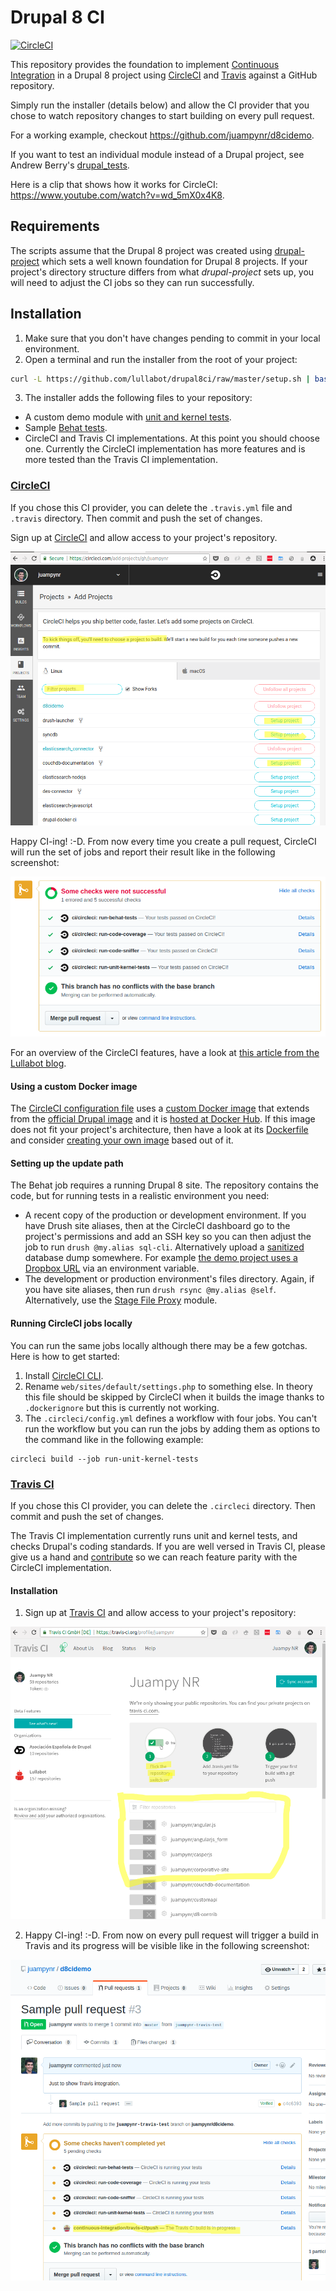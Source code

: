 # Drupal 8 CI

[![CircleCI](https://circleci.com/gh/Lullabot/drupal8ci.svg?style=svg)](https://circleci.com/gh/Lullabot/drupal8ci)

This repository provides the foundation to implement [Continuous Integration](https://en.wikipedia.org/wiki/Continuous_integration) in a Drupal 8
project using [CircleCI](https://circleci.com/) and [Travis](https://travis-ci.org) against a GitHub repository.

Simply run the installer (details below) and allow the CI provider that you chose to watch repository changes
to start building on every pull request.

For a working example, checkout https://github.com/juampynr/d8cidemo.

If you want to test an individual module instead of a Drupal project, see Andrew Berry's
[drupal_tests](https://github.com/deviantintegral/drupal_tests).

Here is a clip that shows how it works for CircleCI: https://www.youtube.com/watch?v=wd_5mX0x4K8.

## Requirements

The scripts assume that the Drupal 8 project was created using [drupal-project](https://github.com/drupal-composer/drupal-project)
which sets a well known foundation for Drupal 8 projects. If your project's directory
structure differs from what _drupal-project_ sets up, you will need to
adjust the CI jobs so they can run successfully.

## Installation

1. Make sure that you don't have changes pending to commit in your local environment.
2. Open a terminal and run the installer from the root of your project:
```bash
curl -L https://github.com/lullabot/drupal8ci/raw/master/setup.sh | bash
```
3. The installer adds the following files to your repository:
  - A custom demo module with [unit and kernel tests](web/modules/custom/demo_module/tests/src).
  - Sample [Behat tests](tests).
  - CircleCI and Travis CI implementations. At this point you should choose one. Currently
    the CircleCI implementation has more features and is more tested than the Travis CI
    implementation.

### [CircleCI](https://circleci.com)

If you chose this CI provider, you can delete the `.travis.yml` file and `.travis` directory.
Then commit and push the set of changes.

Sign up at [CircleCI](https://circleci.com/) and allow access to your project's repository.

![CircleCI watch](docs/images/circleci-watch.png)

Happy CI-ing! :-D. From now every time you create a pull request, CircleCI will run the
set of jobs and report their result like in the following screenshot:

![CircleCI pull request](docs/images/circleci-pr.png)

For an overview of the CircleCI features, have a look at
[this article from the Lullabot blog](https://www.lullabot.com/articles/continuous-integration-drupal-8-circleci).

#### Using a custom Docker image

The [CircleCI configuration file](dist/.circleci/config.yml) uses a
[custom Docker image](https://hub.docker.com/r/juampynr/drupal8ci/) that extends from
the [official Drupal image](https://hub.docker.com/_/drupal/) and it is [hosted at
Docker Hub](https://hub.docker.com/r/juampynr/drupal8ci/). If this image
does not fit your project's architecture, then have a look at its
[Dockerfile](https://github.com/Lullabot/drupal8ci/blob/master/.circleci/images/primary/Dockerfile)
and consider [creating your own image](https://circleci.com/docs/2.0/custom-images/)
based out of it.
   
#### Setting up the update path

The Behat job requires a running Drupal 8 site. The repository contains the code, but for running
tests in a realistic environment you need:

* A recent copy of the production or development environment. If you have Drush site aliases, then
  at the CircleCI dashboard go to the project's permissions and add an SSH key
  so you can then adjust the job to run `drush @my.alias sql-cli`.
  Alternatively upload a [sanitized](https://drushcommands.com/drush-8x/sql/sql-sanitize/) database
  dump somewhere. For example [the demo project uses a Dropbox URL](https://github.com/juampynr/d8cidemo/blob/master/.circleci/config.yml#L70)
  via an environment variable.
* The development or production environment's files directory. Again, if you have site aliases, then
  run `drush rsync @my.alias @self`. Alternatively, use the [Stage File Proxy](https://www.drupal.org/project/stage_file_proxy)
  module.

#### Running CircleCI jobs locally

You can run the same jobs locally although there may be a few gotchas. Here is how to get started:

1. Install [CircleCI CLI](https://circleci.com/docs/2.0/local-jobs/#installing-the-cli-locally).
2. Rename `web/sites/default/settings.php` to something else. In theory this file
   should be skipped by CircleCI when it builds the image thanks to `.dockerignore` but
   this is currently not working.
3. The `.circleci/config.yml` defines a workflow with four jobs. You can't run the workflow but you
   can run the jobs by adding them as options to the command like in the following example:

```
circleci build --job run-unit-kernel-tests
```

### [Travis CI](https://travis-ci.org)

If you chose this CI provider, you can delete the `.circleci` directory.
Then commit and push the set of changes.

The Travis CI implementation currently runs unit and kernel tests, and checks Drupal's coding standards.
If you are well versed in Travis CI, please give us a hand and [contribute](dist/.travis.yml) so we can
reach feature parity with the CircleCI implementation.

#### Installation

1. Sign up at [Travis CI](https://travis-ci.com/) and allow access to your project's repository:

![Travis watch](docs/images/travis-watch.png)

2. Happy CI-ing! :-D. From now on every pull request will trigger a build in Travis and its
progress will be visible like in the following screenshot:

![Travis pull request](docs/images/travis-pr.png)

